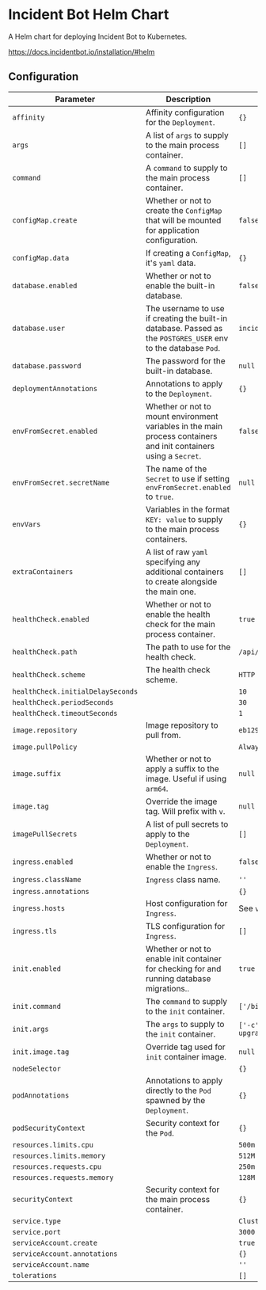 # Incident Bot Helm Chart

A Helm chart for deploying Incident Bot to Kubernetes.

https://docs.incidentbot.io/installation/#helm

## Configuration

| Parameter                         | Description                                                                                                        | Default                          |
| --------------------------------- | ------------------------------------------------------------------------------------------------------------------ | -------------------------------- |
| `affinity`                        | Affinity configuration for the `Deployment`.                                                                       | `{}`                             |
| `args`                            | A list of `args` to supply to the main process container.                                                          | `[]`                             |
| `command`                         | A `command` to supply to the main process container.                                                               | `[]`                             |
| `configMap.create`                | Whether or not to create the `ConfigMap` that will be mounted for application configuration.                       | `false`                          |
| `configMap.data`                  | If creating a `ConfigMap`, it's `yaml` data.                                                                       | `{}`                             |
| `database.enabled`                | Whether or not to enable the built-in database.                                                                    | `false`                          |
| `database.user`                   | The username to use if creating the built-in database. Passed as the `POSTGRES_USER` env to the database `Pod`.    | `incident_bot`                   |
| `database.password`               | The password for the built-in database.                                                                            | `null`                           |
| `deploymentAnnotations`           | Annotations to apply to the `Deployment`.                                                                          | `{}`                             |
| `envFromSecret.enabled`           | Whether or not to mount environment variables in the main process containers and init containers using a `Secret`. | `false`                          |
| `envFromSecret.secretName`        | The name of the `Secret` to use if setting `envFromSecret.enabled` to `true`.                                      | `null`                           |
| `envVars`                         | Variables in the format `KEY: value` to supply to the main process containers.                                     | `{}`                             |
| `extraContainers`                 | A list of raw `yaml` specifying any additional containers to create alongside the main one.                        | `[]`                             |
| `healthCheck.enabled`             | Whether or not to enable the health check for the main process container.                                          | `true`                           |
| `healthCheck.path`                | The path to use for the health check.                                                                              | `/api/v1/health`                 |
| `healthCheck.scheme`              | The health check scheme.                                                                                           | `HTTP`                           |
| `healthCheck.initialDelaySeconds` |                                                                                                                    | `10`                             |
| `healthCheck.periodSeconds`       |                                                                                                                    | `30`                             |
| `healthCheck.timeoutSeconds`      |                                                                                                                    | `1`                              |
| `image.repository`                | Image repository to pull from.                                                                                     | `eb129/incidentbot`              |
| `image.pullPolicy`                |                                                                                                                    | `Always`                         |
| `image.suffix`                    | Whether or not to apply a suffix to the image. Useful if using `arm64`.                                            | `null`                           |
| `image.tag`                       | Override the image tag. Will prefix with `v`.                                                                      | `null`                           |
| `imagePullSecrets`                | A list of pull secrets to apply to the `Deployment`.                                                               | `[]`                             |
| `ingress.enabled`                 | Whether or not to enable the `Ingress`.                                                                            | `false`                          |
| `ingress.className`               | `Ingress` class name.                                                                                              | `''`                             |
| `ingress.annotations`             |                                                                                                                    | `{}`                             |
| `ingress.hosts`                   | Host configuration for `Ingress`.                                                                                  | See `values.yaml`                |
| `ingress.tls`                     | TLS configuration for `Ingress`.                                                                                   | `[]`                             |
| `init.enabled`                    | Whether or not to enable init container for checking for and running database migrations..                         | `true`                           |
| `init.command`                    | The `command` to supply to the `init` container.                                                                   | `['/bin/sh']`                    |
| `init.args`                       | The `args` to supply to the `init` container.                                                                      | `['-c', 'alembic upgrade head']` |
| `init.image.tag`                  | Override tag used for `init` container image.                                                                      | `null`                           |
| `nodeSelector`                    |                                                                                                                    | `{}`                             |
| `podAnnotations`                  | Annotations to apply directly to the `Pod` spawned by the `Deployment`.                                            | `{}`                             |
| `podSecurityContext`              | Security context for the `Pod`.                                                                                    | `{}`                             |
| `resources.limits.cpu`            |                                                                                                                    | `500m`                           |
| `resources.limits.memory`         |                                                                                                                    | `512M`                           |
| `resources.requests.cpu`          |                                                                                                                    | `250m`                           |
| `resources.requests.memory`       |                                                                                                                    | `128M`                           |
| `securityContext`                 | Security context for the main process container.                                                                   | `{}`                             |
| `service.type`                    |                                                                                                                    | `ClusterIP`                      |
| `service.port`                    |                                                                                                                    | `3000`                           |
| `serviceAccount.create`           |                                                                                                                    | `true`                           |
| `serviceAccount.annotations`      |                                                                                                                    | `{}`                             |
| `serviceAccount.name`             |                                                                                                                    | `''`                             |
| `tolerations`                     |                                                                                                                    | `[]`                             |
